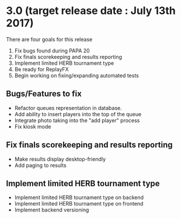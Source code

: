 # 3.0 (target release date : July 13th 2017)

There are four goals for this release
1. Fix bugs found during PAPA 20
2. Fix finals scorekeeping and results reporting 
3. Implement limited HERB tournament type
4. Be ready for ReplayFX 
5. Begin working on fixing/expanding automated tests

## Bugs/Features to fix
- Refactor queues representation in database.  
- Add ability to insert players into the top of the queue
- Integrate photo taking into the "add player" process
- Fix kiosk mode

## Fix finals scorekeeping and results reporting
- Make results display desktop-friendly
- Add paging to results

## Implement limited HERB tournament type
- Implement limited HERB tournament type on backend
- Implement limited HERB tournament type on frontend
- Implement backend versioning 

